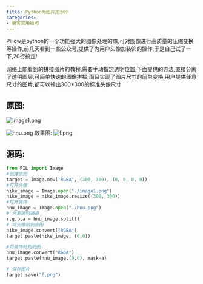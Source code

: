 ```yaml
---
title: Python为图片加水印
categories:
- 极客实用技巧
---
```




Pillow是python的一个功能强大的图像处理的库,可对图像进行高质量的压缩变换等操作,前几天看到一些公众号,提供了为用户头像加装饰的操作,于是自己试了一下,20行搞定!

网络上能看到的拼接图片的教程,需要手动指定透明位置,下面提供的方法,直接分离了透明图层,可简单快速的图像拼接;而且实现了图片尺寸的简单变换,用户提供任意尺寸的图片,都可以输出300*300的标准头像尺寸

## 原图:
![image1.png](https://v2fy.com/asset/0i/jikemiji/jikemiji-md/2020-12-27-python-image-1609056318000.assets/1240-20201227160533741.png)

![hnu.png](https://v2fy.com/asset/0i/jikemiji/jikemiji-md/2020-12-27-python-image-1609056318000.assets/1240-20201227160533760.png)
效果图:
![f.png](https://v2fy.com/asset/0i/jikemiji/jikemiji-md/2020-12-27-python-image-1609056318000.assets/1240-20201227160534930.png)

## 源码:

```python
from PIL import Image
#创建底图
target = Image.new('RGBA', (300, 300), (0, 0, 0, 0))
#打开头像
nike_image = Image.open("./image1.png")
nike_image = nike_image.resize((300, 300))
#打开装饰
hnu_image = Image.open("./hnu.png")
# 分离透明通道
r,g,b,a = hnu_image.split()
# 将头像贴到底图
nike_image.convert("RGBA")
target.paste(nike_image, (0,0))

#将装饰贴到底图
hnu_image.convert("RGBA")
target.paste(hnu_image,(0,0), mask=a)

# 保存图片
target.save("f.png")
```



